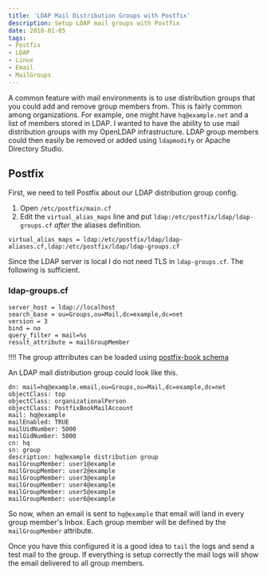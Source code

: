 ```yaml
---
title: 'LDAP Mail Distribution Groups with Postfix'
description: Setup LDAP mail groups with Postfix
date: 2018-01-05
tags:
- Postfix
- LDAP
- Linux
- Email
- MailGroups
---
```


A common feature with mail environments is to use distribution groups that you could add and remove group members from. This is fairly common among organizations. For example, one might have `hq@example.net` and a list of members stored in LDAP. I wanted to have the ability to use mail distribution groups with my OpenLDAP infrastructure. LDAP group members could then easily be removed or added using `ldapmodify` or Apache Directory Studio.

## Postfix
First, we need to tell Postfix about our LDAP distribution group config.

1. Open `/etc/postfix/main.cf`
2. Edit the `virtual_alias_maps` line and put `ldap:/etc/postfix/ldap/ldap-groups.cf` _after_ the aliases definition.
```
virtual_alias_maps = ldap:/etc/postfix/ldap/ldap-aliases.cf,ldap:/etc/postfix/ldap/ldap-groups.cf
```
Since the LDAP server is local I do not need TLS in `ldap-groups.cf`. The following is sufficient.

### ldap-groups.cf
```
server_host = ldap://localhost
search_base = ou=Groups,ou=Mail,dc=example,dc=net
version = 3
bind = no
query_filter = mail=%s
result_attribute = mailGroupMember
```
!!!! The group attrributes can be loaded using [postfix-book schema](https://github.com/variablenix/ldap-mail-schema/blob/master/postfix-book.schema)

An LDAP mail distribution group could look like this.

```
dn: mail=hq@example.email,ou=Groups,ou=Mail,dc=example,dc=net
objectClass: top
objectClass: organizationalPerson
objectClass: PostfixBookMailAccount
mail: hq@example
mailEnabled: TRUE
mailUidNumber: 5000
mailGidNumber: 5000
cn: hq
sn: group
description: hq@example distribution group
mailGroupMember: user1@example
mailGroupMember: user2@example
mailGroupMember: user3@example
mailGroupMember: user4@example
mailGroupMember: user5@example
mailGroupMember: user6@example
```
So now, when an email is sent to `hq@example` that email will land in every group member's Inbox. Each group member will be defined by the `mailGroupMember` attribute.

Once you have this configured it is a good idea to `tail` the logs and send a test mail to the group. If everything is setup correctly the mail logs will show the email delivered to all group members.